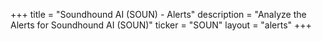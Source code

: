 +++
title = "Soundhound AI (SOUN) - Alerts"
description = "Analyze the Alerts for Soundhound AI (SOUN)"
ticker = "SOUN"
layout = "alerts"
+++

